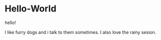 # Hello-World 

hello!

I like furry dogs and i talk to them sometimes. 
I also love the rainy sesion. 
